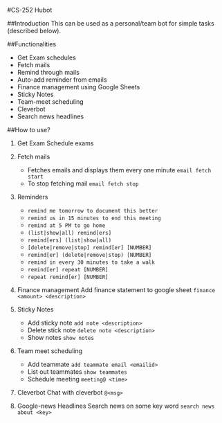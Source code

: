 #CS-252 Hubot

##Introduction
This can be used as a personal/team bot for simple tasks (described below).

##Functionalities
- Get Exam schedules
- Fetch mails
- Remind through mails
- Auto-add reminder from emails
- Finance management using Google Sheets
- Sticky Notes
- Team-meet scheduling
- Cleverbot
- Search news headlines

##How to use?
1. Get Exam Schedule
    exams <rollno>

2. Fetch mails
    - Fetches emails and displays them every one minute `email fetch start`
    - To stop fetching mail `email fetch stop`

3. Reminders
    - `remind me tomorrow to document this better`
    - `remind us in 15 minutes to end this meeting`
    - `remind at 5 PM to go home`
    - `(list|show|all) remind[ers]`
    - `remind[ers] (list|show|all)`
    - `[delete|remove|stop] remind[er] [NUMBER]`
    - `remind[er] (delete|remove|stop) [NUMBER]`
    - `remind in every 30 minutes to take a walk`
    - `remind[er] repeat [NUMBER]`
    - `repeat remind[er] [NUMBER]`

4. Finance management
    Add finance statement to google sheet `finance <amount> <description>`

5. Sticky Notes
    - Add sticky note `add note <description>`
    - Delete stick note `delete note <description>`
    - Show notes `show notes`

6. Team meet scheduling
    - Add teammate `add teammate email <emailid>`
    - List out teammates `show teammates`
    - Schedule meeting `meeting@ <time>`

7. Cleverbot
    Chat with cleverbot `@<msg>`

8. Google-news Headlines
    Search news on some key word `search news about <key>`
